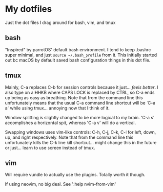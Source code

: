 # My dotfiles

Just the dot files I drag around for bash, vim, and tmux

## bash

"Inspired" by parrotOS' default bash environment. I tend to keep .bashrc super minimal, and just ```source ~/.bash_profile``` from it. This initially started out bc macOS by default saved bash configuration things in this dot file. 

## tmux

Mainly, C-a replaces C-b for session controls because it just... *feels better*. I also type on a HHKB where CAPS LOCK is replaced by CTRL, so C-a ends up being as easy as breathing. Note that from the command line this unfortunately means that the usual C-a command line shortcut will be 'C-a a' while using tmux... annoying now that I think of it.

Window splitting is slightly changed to be more logical to my brain. 'C-a s' accomplishes a horizontal spit, whereas 'C-a v' will do a vertical. 

Swapping windows uses vim-like controls: C-h, C-j, C-k, C-l for left, down, up, and right respectively. Note that from the command line this unfortunately kills the C-k line kill shortcut... might change this in the future or just... learn to use screen instead of tmux.

## vim

Will require vundle to actually use the plugins. Totally worth it though.

If using neovim, no big deal. See ':help nvim-from-vim'
